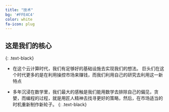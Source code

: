 ```yaml
---
title: "技术"
bg: '#FFE4C4'
color: white
fa-icon: plug
---
```





## 这是我们的核心
{: .text-black}

* 在这个云计算时代，我们有足够好的基础设施去实现我们的想法。 巨头们在这个时代更多的是在利用操控市场来赚钱，而我们利用自己的研究去利用这一新特点

* 多年沉浸在数学里，我们最大的感触是我们能用数学去排除自己的偏见，贪婪，而编程的过程，就是用匠人精神去找寻更好的策略，然后，在市场适当的时机重新制作新轮子。
{: .text-black}